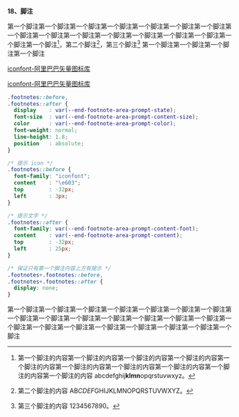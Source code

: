  **18、脚注**

第一个脚注第一个脚注第一个脚注第一个脚注第一个脚注第一个脚注第一个脚注第一个脚注第一个脚注第一个脚注第一个脚注第一个脚注第一个脚注第一个脚注第一个脚注第一个脚注[^1]，第二个脚注[^2]，第三个脚注[^3] 第一个脚注第一个脚注第一个脚注第一个脚注



<span>[iconfont-阿里巴巴矢量图标库](https://www.iconfont.cn/ ) </span> 

<span>[iconfont-阿里巴巴矢量图标库](https://www.iconfont.cn/ ) </span> 

 

```css
.footnotes::before,
.footnotes::after {
  display    : var(--end-footnote-area-prompt-state);
  font-size  : var(--end-footnote-area-prompt-content-size);
  color      : var(--end-footnote-area-prompt-color);
  font-weight: normal;
  line-height: 1.8;
  position   : absolute;
}

/* 提示 icon */
.footnotes::before {
  font-family: "iconfont";
  content    : "\e603";
  top        : -32px;
  left       : 3px;
}

/* 提示文字 */
.footnotes::after {
  font-family: var(--end-footnote-area-prompt-content-font);
  content    : var(--end-footnote-area-prompt-content);
  top        : -32px;
  left       : 25px;
}

/* 保证只有第一个脚注内容上方有提示 */
.footnotes+.footnotes::before,
.footnotes+.footnotes::after {
  display: none;
}
```

第一个脚注第一个脚注第一个脚注第一个脚注第一个脚注第一个脚注第一个脚注第一个脚注第一个脚注第一个脚注第一个脚注第一个脚注第一个脚注第一个脚注第一个脚注第一个脚注第一个脚注第一个脚注第一个脚注第一个脚注第一个脚注第一个脚注


[^1]:第一个脚注的内容第一个脚注的内容第一个脚注的内容第一个脚注的内容第一个脚注的内容第一个脚注的内容第一个脚注的内容第一个脚注的内容第一个脚注的内容第一个脚注的内容 abcdefghij**klmn**opqrstuvwxyz。
[^2]: 第二个脚注的内容 AB*CDEF*GHIJKLMNOPQRSTUVWXYZ。
[^3]: 第三个脚注的内容 1234567890。

 
